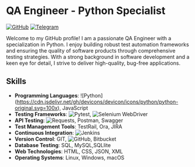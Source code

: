 # QA Engineer - Python Specialist

[![GitHub](https://img.shields.io/badge/GitHub-Follow-green.svg)](https://github.com/vladimirqw1221)
[![Telegram](https://img.shields.io/badge/Telegram-Connect-blue.svg)](https://t.me/valdimirshe)

Welcome to my GitHub profile! I am a passionate QA Engineer with a specialization in Python. I enjoy building robust test automation frameworks and ensuring the quality of software products through comprehensive testing strategies. With a strong background in software development and a keen eye for detail, I strive to deliver high-quality, bug-free applications.

## Skills

- **Programming Languages**: ![Python] (https://cdn.jsdelivr.net/gh/devicons/devicon/icons/python/python-original.svg=100x), JavaScript
- **Testing Frameworks**: ![Pytest](https://img.shields.io/badge/Pytest-%E2%9C%94-336791.svg), ![Selenium WebDriver](https://img.shields.io/badge/Selenium%20WebDriver-%E2%9C%94-43B02A.svg)
- **API Testing**: ![Requests](https://img.shields.io/badge/Requests-%E2%9C%94-FF5733.svg), Postman, Swagger
- **Test Management Tools**: TestRail, Ora, JIRA
- **Continuous Integration**: ![Jenkins](https://img.shields.io/badge/Jenkins-%E2%9C%94-D24939.svg)
- **Version Control**: GIT,
 ![GitHub](https://img.shields.io/badge/GitHub-%E2%9C%94-181717.svg), Bitbucket
- **Database Testing**: SQL, MySQL,SQLlite
- **Web Technologies**: HTML, CSS, JSON, XML
- **Operating Systems**: Linux, Windows, macOS

<!--
**vladimirqw1221/vladimirqw1221** is a ✨ _special_ ✨ repository because its `README.md` (this file) appears on your GitHub profile.

Here are some ideas to get you started:

- 🔭 I’m currently working on ...
- 🌱 I’m currently learning ...
- 👯 I’m looking to collaborate on ...
- 🤔 I’m looking for help with ...
- 💬 Ask me about ...
- 📫 How to reach me: ...
- 😄 Pronouns: ...
- ⚡ Fun fact: ...
-->
